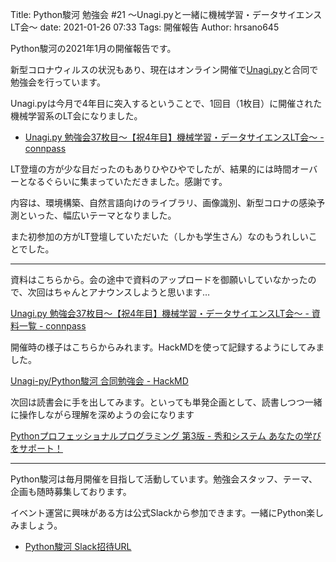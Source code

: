 Title: Python駿河 勉強会 #21 ～Unagi.pyと一緒に機械学習・データサイエンスLT会～
date: 2021-01-26 07:33
Tags: 開催報告
Author: hrsano645

Python駿河の2021年1月の開催報告です。

新型コロナウィルスの状況もあり、現在はオンライン開催で[Unagi.py](https://unagi-py.connpass.com/)と合同で勉強会を行っています。


Unagi.pyは今月で4年目に突入するということで、1回目（1枚目）に開催された機械学習系のLT会になりました。

- [Unagi.py 勉強会37枚目～【祝4年目】機械学習・データサイエンスLT会～ - connpass](https://unagi-py.connpass.com/event/200360/)

LT登壇の方が少な目だったのもありひやひやでしたが、結果的には時間オーバーとなるぐらいに集まっていただきました。感謝です。

内容は、環境構築、自然言語向けのライブラリ、画像識別、新型コロナの感染予測といった、幅広いテーマとなりました。

また初参加の方がLT登壇していただいた（しかも学生さん）なのもうれしいことでした。

---

資料はこちらから。会の途中で資料のアップロードを御願いしていなかったので、次回はちゃんとアナウンスしようと思います…

[Unagi.py 勉強会37枚目～【祝4年目】機械学習・データサイエンスLT会～ - 資料一覧 - connpass](https://unagi-py.connpass.com/event/200360/presentation/)

開催時の様子はこちらからみれます。HackMDを使って記録するようにしてみました。

[Unagi-py/Python駿河 合同勉強会 - HackMD](https://hackmd.io/@pysuruga-unagipy/HkVeLfeCD)


次回は読書会に手を出してみます。といっても単発企画として、読書しつつ一緒に操作しながら理解を深めようの会になります

[Pythonプロフェッショナルプログラミング 第3版 - 秀和システム あなたの学びをサポート！](https://www.shuwasystem.co.jp/book/9784798053820.html)

---

Python駿河は毎月開催を目指して活動しています。勉強会スタッフ、テーマ、企画も随時募集しております。

イベント運営に興味がある方は公式Slackから参加できます。一緒にPython楽しみましょう。

- [Python駿河 Slack招待URL](https://join.slack.com/t/py-suruga/shared_invite/zt-811b9pwj-R_RbCmlTlV4B5iVKxF5gfA)